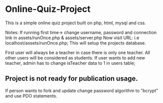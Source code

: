 # Online-Quiz-Project
This is a simple online quiz project built on php, html, mysql and css.

Notes:
If running first time->
  change username, password and connection link in assets/runOnce.php & assets/server.php
  Now visit URL: i.e localhost/assets/runOnce.php; This will setup the projects database.

  First user will always be a teacher in case there is only one teacher.
  All other users will be considered as students.
  If user wants to add new teacher, admin has to change isTeacher data to 1 in users table;
  
<b><h2>Project is not ready for publication usage.</b></h2>
  If person wants to fork and update change password algorithm to "bcrypt" and use PDO statements.
